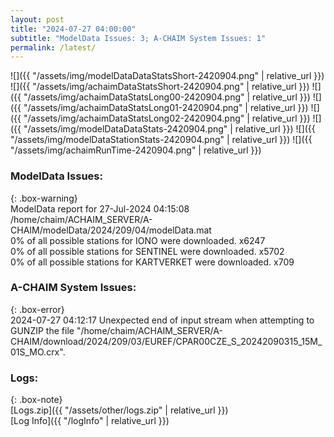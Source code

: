 ```yaml
---
layout: post
title: "2024-07-27 04:00:00"
subtitle: "ModelData Issues: 3; A-CHAIM System Issues: 1"
permalink: /latest/
---
```


![]({{ "/assets/img/modelDataDataStatsShort-2420904.png" | relative_url }})
![]({{ "/assets/img/achaimDataStatsShort-2420904.png" | relative_url }})
![]({{ "/assets/img/achaimDataStatsLong00-2420904.png" | relative_url }})
![]({{ "/assets/img/achaimDataStatsLong01-2420904.png" | relative_url }})
![]({{ "/assets/img/achaimDataStatsLong02-2420904.png" | relative_url }})
![]({{ "/assets/img/modelDataDataStats-2420904.png" | relative_url }})
![]({{ "/assets/img/modelDataStationStats-2420904.png" | relative_url }})
![]({{ "/assets/img/achaimRunTime-2420904.png" | relative_url }})


### ModelData Issues:  
  
{: .box-warning}  
 ModelData report for 27-Jul-2024 04:15:08   
 /home/chaim/ACHAIM_SERVER/A-CHAIM/modelData/2024/209/04/modelData.mat   
 0% of all possible stations for IONO were downloaded. x6247   
 0% of all possible stations for SENTINEL were downloaded. x5702   
 0% of all possible stations for KARTVERKET were downloaded. x709   
  
### A-CHAIM System Issues:  
  
{: .box-error}  
2024-07-27 04:12:17 Unexpected end of input stream when attempting to GUNZIP the file "/home/chaim/ACHAIM_SERVER/A-CHAIM/download/2024/209/03/EUREF/CPAR00CZE_S_20242090315_15M_01S_MO.crx".  

### Logs:  
  
{: .box-note}  
[Logs.zip]({{ "/assets/other/logs.zip" | relative_url }})  
[Log Info]({{ "/logInfo" | relative_url }})  
